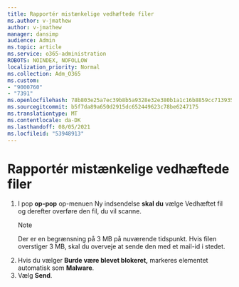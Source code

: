 ```yaml
---
title: Rapportér mistænkelige vedhæftede filer
ms.author: v-jmathew
author: v-jmathew
manager: dansimp
audience: Admin
ms.topic: article
ms.service: o365-administration
ROBOTS: NOINDEX, NOFOLLOW
localization_priority: Normal
ms.collection: Adm_O365
ms.custom:
- "9000760"
- "7391"
ms.openlocfilehash: 78b803e25a7ec39b8b5a9328e32e380b1a1c16b8859cc713935f38590b1bf3ea
ms.sourcegitcommit: b5f7da89a650d2915dc652449623c78be6247175
ms.translationtype: MT
ms.contentlocale: da-DK
ms.lasthandoff: 08/05/2021
ms.locfileid: "53948913"
---
```

# <a name="report-suspicious-attachments"></a>Rapportér mistænkelige vedhæftede filer

1. I pop **op-pop** op-menuen Ny indsendelse **skal du** vælge Vedhæftet fil og derefter overføre den fil, du vil scanne.
    > [!NOTE]
    > Der er en begrænsning på 3 MB på nuværende tidspunkt. Hvis filen overstiger 3 MB, skal du overveje at sende den med et mail-id i stedet.
2. Hvis du vælger **Burde være blevet blokeret,** markeres elementet automatisk som **Malware**.
3. Vælg **Send**.
